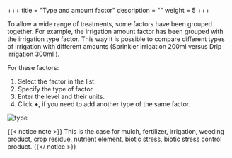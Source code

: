 +++
title = "Type and amount factor"
description = ""
weight = 5
+++

To allow a wide range of treatments, some factors have been grouped together. For example, the irrigation amount factor has been grouped with the irrigation type factor. This way it is possible to compare different types of irrigation with different amounts (Sprinkler irrigation 200ml versus Drip irrigation 300ml ).

For these factors:
1.	Select the factor in the list.
2.	Specify the type of factor.
3.	Enter the level and their units.
4.	Click **+**, if you need to add another type of the same factor.

![type](https://agrofims.github.io/helpdocs/images/type.png) 

{{< notice note >}}
  This is the case for mulch, fertilizer, irrigation, weeding product, crop residue, nutrient element, biotic stress, biotic stress control product.
{{</ notice >}}